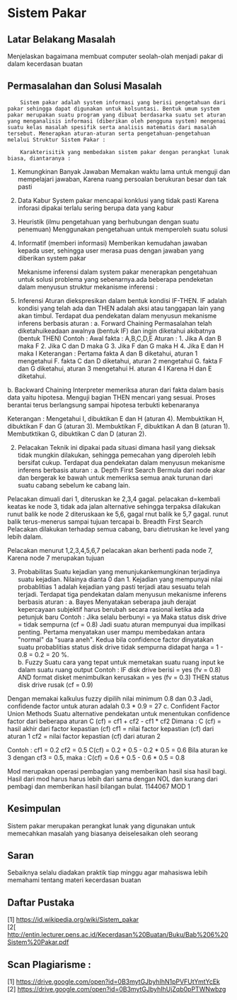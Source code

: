 # Sistem Pakar

## Latar Belakang Masalah
Menjelaskan bagaimana membuat computer seolah-olah menjadi pakar di dalam kecerdasan buatan

## Permasalahan dan Solusi Masalah
        Sistem pakar adalah system informasi yang berisi pengetahuan dari pakar sehingga dapat digunakan untuk kolsuntasi. Bentuk umum system pakar merupakan suatu program yang dibuat berdasarka suatu set aturan yang menganalisis informasi (diberikan oleh pengguna system) mengenai suatu kelas masalah spesifik serta analisis matematis dari masalah tersebut. Menerapkan aturan-aturan serta pengetahuan-pengetahuan melalui Struktur Sistem Pakar :
 
        Karakterisitik yang membedakan sistem pakar dengan perangkat lunak biasa, diantaranya :
1.	Kemungkinan Banyak Jawaban
Memakan waktu lama untuk menguji dan mempelajari jawaban, Karena ruang persoalan berukuran besar dan tak pasti
2.	Data Kabur
System pakar mencapai konklusi yang tidak pasti Karena inforasi dipakai terlalu sering berupa data yang kabur
3.	Heuristik (ilmu pengetahuan yang berhubungan dengan suatu penemuan)
Menggunakan pengetahuan untuk memperoleh suatu solusi
4.	Informatif (memberi informasi)
Memberikan kemudahan jawaban kepada user, sehingga user merasa puas dengan jawaban yang diberikan system pakar 
 

       Mekanisme inferensi dalam system pakar menerapkan pengetahuan untuk solusi problema yang sebenarnya.ada beberapa pendeketan dalam menyusun struktur mekanisme inferensi :
1.	Inferensi 
Aturan diekspresikan dalam bentuk kondisi IF-THEN. IF adalah kondisi yang telah ada dan THEN adalah aksi atau tanggapan lain yang akan timbul. Terdapat dua pendekatan dalam menyusun mekanisme inferens berbasis aturan :
a.	Forward Chaining
Permasalahan telah diketahuikeadaan awalnya (bentuk IF) dan ingin diketahui akibatnya (bentuk THEN)
Contoh :
Awal fakta		: A,B,C,D,E
Aturan		: 1. Jika A dan B maka F
			  2. Jika C dan D maka G
			  3. Jika F dan G maka H
			  4. Jika E dan H maka I
Keterangan :
Pertama fakta A dan B diketahui, aturan 	1 mengetahui F. fakta C dan D diketahui, aturan 2 mengetahui G. fakta F dan G diketahui, aturan 3 mengetahui H. aturan 4 I Karena H dan E diketahui.



b.	Backward Chaining
Interpreter memeriksa aturan dari fakta dalam basis data yaitu hipotesa. Menguji bagian THEN mencari yang sesuai. Proses berantai terus berlangsung sampai hipotesa terbukti kebenaranya

Keterangan :
Mengetahui I, dibuktikan E dan H (aturan 4). Membuktikan H, dibuktikan F dan G (aturan 3). Membuktikan F, dibuktikan A dan B (aturan 1). Membutktikan G, dibuktikan C dan D (aturan 2). 

2.	Pelacakan
Teknik ini dipakai pada situasi dimana hasil yang dieksak tidak mungkin dilakukan, sehingga pemecahan yang diperoleh lebih bersifat cukup. Terdapat dua pendekatan dalam menyusun mekanisme inferens berbasis aturan :
a.	Depth First Search
Bermula dari node akar dan bergerak ke bawah untuk memeriksa semua anak turunan dari suatu cabang sebelum ke cabang lain.

Pelacakan dimuali dari 1, diteruskan ke 2,3,4 gagal. pelacakan d=kembali keatas ke node 3, tidak ada jalan alternative sehingga terpaksa dilakukan runut balik ke node 2 diteruskaan ke 5,6, gagal rnut balik ke 5,7 gagal. runut balik terus-menerus sampai tujuan tercapai
b.	Breadth First Search
Pelacakan dilakukan terhadap semua cabang, baru dietruskan ke level yang lebih dalam. 

Pelacakan menurut 1,2,3,4,5,6,7 pelacakan akan berhenti pada node 7, Karena node 7 merupakan tujuan


3.	Probabilitas
Suatu kejadian yang menunjukankemungkinan terjadinya suatu kejadian. Nilainya dianta 0 dan 1. Kejadian yang mempunyai nilai probablitias 1 adalah kejadian yang pasti terjadi atau sesuatu telah terjadi. Terdapat tiga pendekatan dalam menyusun mekanisme inferens berbasis aturan :
a.	Bayes 
Menyatakan seberapa jauh derajat kepercayaan subjektif harus berubah secara rasional ketika ada petunjuk baru
Contoh :
Jika selalu berbunyi = ya
Maka status disk drive = tidak sempurna (cf = 0.8)
Jadi suatu aturan mempunyai dua impilkasi penting. Pertama menyatakan user mampu membedakan antara "normal" da "suara aneh". Kedua bila confidence factor dinyatakan suatu probablitias status disk drive tidak sempurna didapat harga = 1 - 0.8 = 0.2 = 20 %.  
b.	Fuzzy
Suatu cara yang tepat untuk memetakan suatu ruang input ke dalam suatu ruang output 
Contoh :
IF disk drive berisi = yes (fv = 0.8)
AND format disket menimbulkan kerusakan = yes (fv = 0.3)
THEN status disk drive rusak (cf = 0.9)
			 
Dengan memakai kalkulus fuzzy dipilih nilai minimum 0.8 dan 0.3
Jadi, confidende factor untuk aturan adalah 0.3 * 0.9 = 27
c.	Confident Factor Union Methods
Suatu alternative pendekatan untuk menentukan confidence factor dari beberapa aturan
C (cf) = cf1 + cf2 - cf1 * cf2
Dimana :
C (cf) = hasil akhir dari factor kepastian (cf)
cf1    = nilai factor kepastian (cf) dari aturan 1
cf2    = nilai factor kepastian (cf) dari aturan 2

Contoh :
cf1 = 0.2		cf2 = 0.5
C(cf) = 0.2 + 0.5 - 0.2 * 0.5 = 0.6
Bila aturan ke 3 dengan cf3 = 0.5, maka :
C(cf) = 0.6 + 0.5 - 0.6 * 0.5 = 0.8

 
Mod merupakan operasi pembagian yang memberikan hasil sisa hasil bagi. Hasil dari mod harus harus lebih dari sama dengan NOL dan kurang dari pembagi dan memberikan hasil bilangan bulat. 
1144067 MOD 1

## Kesimpulan  
Sistem pakar merupakan perangkat lunak yang digunakan untuk memecahkan masalah yang biasanya deiselesaikan oleh seorang 

## Saran 
Sebaiknya selalu diadakan praktik tiap minggu agar mahasiswa lebih memahami tentang materi kecerdasan buatan

## Daftar Pustaka
[1] https://id.wikipedia.org/wiki/Sistem_pakar <br>
[2[ http://entin.lecturer.pens.ac.id/Kecerdasan%20Buatan/Buku/Bab%206%20Sistem%20Pakar.pdf

## Scan Plagiarisme :
[1] https://drive.google.com/open?id=0B3mytGJbyhIhN1pPVFUtYmtYcEk <br>
[2] https://drive.google.com/open?id=0B3mytGJbyhIhUjZqb0pPTWNwbzg 
